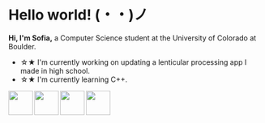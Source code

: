 # Hello world! (・・)ノ


**Hi, I'm Sofia,** a Computer Science student at the University of Colorado at Boulder.

- ☆★ I'm currently working on updating a lenticular processing app I made in high school.
- ☆★ I'm currently learning C++.
  

<a href="url"><img src="https://cdn-icons-png.flaticon.com/512/5968/5968282.png" align="left" height="48" width="48" ></a>
<a href="url"><img src="https://upload.wikimedia.org/wikipedia/commons/c/c3/Python-logo-notext.svg" align="left" height="48" width="48" ></a>
<a href="url"><img src="https://upload.wikimedia.org/wikipedia/commons/1/18/ISO_C%2B%2B_Logo.svg" align="left" height="48" width="48" ></a>
<a href="url"><img src="https://upload.wikimedia.org/wikipedia/commons/6/6a/Godot_icon.svg" align="left" height="48" width="48" ></a>
